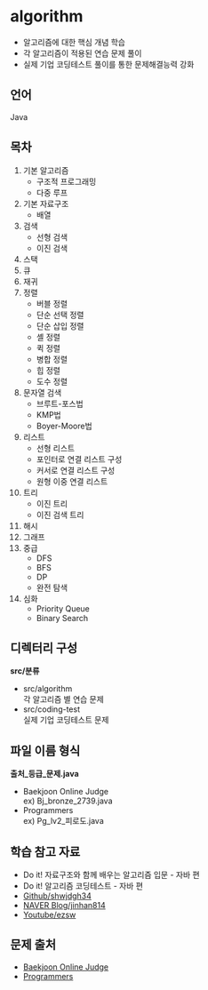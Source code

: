 # algorithm
- 알고리즘에 대한 핵심 개념 학습
- 각 알고리즘이 적용된 연습 문제 풀이
- 실제 기업 코딩테스트 풀이를 통한 문제해결능력 강화

## 언어
Java

## 목차

1. 기본 알고리즘
	- 구조적 프로그래밍
	- 다중 루프
2. 기본 자료구조
	- 배열
3. 검색
	- 선형 검색
	- 이진 검색
4. 스택
5. 큐
6. 재귀
7. 정렬
	- 버블 정렬
	- 단순 선택 정렬
	- 단순 삽입 정렬
	- 셸 정렬
	- 퀵 정렬
	- 병합 정렬
	- 힙 정렬
	- 도수 정렬
8. 문자열 검색
	- 브루트-포스법
	- KMP법
	- Boyer-Moore법
9. 리스트
	- 선형 리스트
	- 포인터로 연결 리스트 구성
	- 커서로 연결 리스트 구성
	- 원형 이중 연결 리스트
10. 트리
	- 이진 트리
	- 이진 검색 트리
11. 해시
12. 그래프
13. 중급
	- DFS
	- BFS
	- DP
	- 완전 탐색
14. 심화
	- Priority Queue
	- Binary Search

## 디렉터리 구성
**src/분류**
- src/algorithm  
각 알고리즘 별 연습 문제
- src/coding-test  
실제 기업 코딩테스트 문제

## 파일 이름 형식
**출처_등급_문제.java**
- Baekjoon Online Judge  
ex) Bj_bronze_2739.java
- Programmers  
ex) Pg_lv2_피로도.java

## 학습 참고 자료
- Do it! 자료구조와 함께 배우는 알고리즘 입문 - 자바 편
- Do it! 알고리즘 코딩테스트 - 자바 편
- [Github/shwjdgh34](https://github.com/shwjdgh34/algorithms)
- [NAVER Blog/jinhan814](https://blog.naver.com/jinhan814)
- [Youtube/ezsw](https://www.youtube.com/c/csezsw)

## 문제 출처
- [Baekjoon Online Judge](https://www.acmicpc.net/)
- [Programmers](https://programmers.co.kr/)
